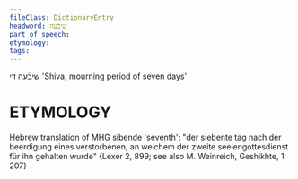```yaml
---
fileClass: DictionaryEntry
headword: שיבֿעה
part_of_speech: 
etymology: 
tags: 
---
```

שיבֿעה
די
'Shiva, mourning period of seven days'

ETYMOLOGY
===========
Hebrew translation of MHG sibende 'seventh': "der siebente tag nach der beerdigung eines verstorbenen, an welchem der zweite seelengottesdienst für ihn gehalten wurde" {Lexer 2, 899; see also M. Weinreich, Geshikhte, 1: 207}